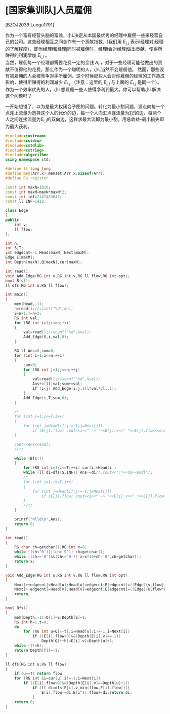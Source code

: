 # [国家集训队]人员雇佣
[BZOJ2039 Luogu1791]

作为一个富有经营头脑的富翁，小L决定从本国最优秀的经理中雇佣一些来经营自己的公司。这些经理相互之间合作有一个贡献指数,（我们用 $E _ {i,j}$ 表示i经理对j经理的了解程度），即当经理i和经理j同时被雇佣时，经理i会对经理j做出贡献，使得所赚得的利润增加 $E _ {i,j}$ 。  
当然，雇佣每一个经理都需要花费一定的金钱 $A _ i$ ，对于一些经理可能他做出的贡献不值得他的花费，那么作为一个聪明的人，小L当然不会雇佣他。 然而，那些没有被雇佣的人会被竞争对手所雇佣，这个时候那些人会对你雇佣的经理的工作造成影响，使得所赚得的利润减少 $E _ {i,j}$ （注意：这里的 $E _ {i,j}$ 与上面的 $E _ {i,j}$ 是同一个）。   
作为一个效率优先的人，小L想雇佣一些人使得净利润最大。你可以帮助小L解决这个问题吗？

一开始想错了，以为是最大权闭合子图的问题。转化为最小割问题，源点向每一个点连上流量为选择这个人的代价的边，每一个人向汇点连流量为$\sum E$的边，每两个人之间连接流量为$E _ {i,j}$的双向边，这样求最大流即为最小割。用总收益-最小损失即为最大获利。

```cpp
#include<iostream>
#include<cstdio>
#include<cstdlib>
#include<cstring>
#include<algorithm>
using namespace std;

#define ll long long
#define mem(Arr,x) memset(Arr,x,sizeof(Arr))
#define RG register

const int maxN=1010;
const int maxM=maxN*maxN*2;
const int inf=2147483647;
const ll INF=1e18;

class Edge
{
public:
    int v;
    ll flow;
};

int n;
int S,T;
int edgecnt=-1,Head[maxN],Next[maxM];
Edge E[maxM];
int Depth[maxN],Q[maxN],cur[maxN];

int read();
void Add_Edge(RG int u,RG int v,RG ll flow,RG int opt);
bool Bfs();
ll dfs(RG int u,RG ll flow);

int main()
{
    mem(Head,-1);
    n=read();//scanf("%d",&n);
    S=n+1;T=n+2;
	RG int val;
    for (RG int i=1;i<=n;++i)
    {
        val=read();//scanf("%d",&val);
        Add_Edge(S,i,val,0);
    }

    RG ll Ans=0,sum=0;
    for (int i=1;i<=n;++i)
    {
		sum=0;
        for (RG int j=1;j<=n;++j)
        {
            val=read();//scanf("%d",&val);
			Ans+=(ll)val;sum+=val;
            if (i<j) Add_Edge(i,j,1ll*val*2ll,1);
        }
        Add_Edge(i,T,sum,0);
    }

    /*
    for (int i=1;i<=T;i++)
    {
        for (int j=Head[i];j!=-1;j=Next[j])
            if (E[j].flow) cout<<i<<" -> "<<E[j].v<<" "<<E[j].flow<<endl;
    }

    cout<<Ans<<endl;
    //*/

    while (Bfs())
    {
        for (RG int i=1;i<=T;++i) cur[i]=Head[i];
        while (ll di=dfs(S,INF)) Ans-=di/*,cout<<":"<<di<<endl*/;
        /*
        for (int i=1;i<=T;i++)
        {
            for (int j=Head[i];j!=-1;j=Next[j])
                if (E[j].flow) cout<<i<<" -> "<<E[j].v<<" "<<E[j].flow<<endl;
        }
        //*/
    }

    printf("%lld\n",Ans);
    return 0;
}

int read()
{
	RG char ch=getchar();RG int x=0;
	while ((ch<'0')||(ch>'9')) ch=getchar();
	while ((ch>='0')&&(ch<='9')) x=x*10+ch-'0',ch=getchar();
	return x;
}

void Add_Edge(RG int u,RG int v,RG ll flow,RG int opt)
{
    Next[++edgecnt]=Head[u];Head[u]=edgecnt;E[edgecnt]=((Edge){v,flow});
    Next[++edgecnt]=Head[v];Head[v]=edgecnt;E[edgecnt]=((Edge){u,flow*opt});
    return;
}

bool Bfs()
{
    mem(Depth,-1);Q[1]=S;Depth[S]=1;
    RG int h=1,t=0;
    do
        for (RG int u=Q[++t],i=Head[u];i!=-1;i=Next[i])
            if ((E[i].flow>0)&&(Depth[E[i].v]==-1))
                Depth[Q[++h]=E[i].v]=Depth[u]+1;
    while (t!=h);
    return Depth[T]!=-1;
}

ll dfs(RG int u,RG ll flow)
{
    if (u==T) return flow;
    for (RG int &i=cur[u];i!=-1;i=Next[i])
        if ((E[i].flow>0)&&(Depth[E[i].v]==Depth[u]+1))
            if (ll di=dfs(E[i].v,min(flow,E[i].flow))){
                E[i].flow-=di;E[i^1].flow+=di;return di;
            }
    return 0;
}
```